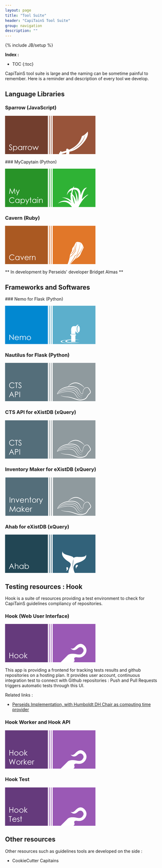```yaml
---
layout: page
title: "Tool Suite"
header: "CapiTainS Tool Suite"
group: navigation
description: ""
---
```

{% include JB/setup %}

**Index :**

* TOC
{:toc}

CapiTainS tool suite is large and the naming can be sometime painful to remember. Here is a reminder and description of every tool we develop.

## Language Libraries

### Sparrow (JavaScript)

[![CapiTainS Sparrow](/assets/images/Sparrow.png)](https://github.com/capitains/MyCapytain)

### MyCapytain (Python)

[![CapiTainS MyCapytain](/assets/images/My_Capytain.png)](https://github.com/capitains/MyCapytain)

### Cavern (Ruby)

![CapiTainS Cavern](/assets/images/Cavern.png)

** In development by Perseids' developer Bridget Almas **

## Frameworks and Softwares

### Nemo for Flask (Python)

[![CapiTainS Nemo for Flask](/assets/images/Nemo.png)](https://github.com/capitains/flask-capitains-nemo)

### Nautilus for Flask (Python)

[![CapiTainS Nautilus for Flask](/assets/images/CTS_API.png)](https://github.com/capitains/Nautilus)

### CTS API for eXistDB (xQuery)

[![CapiTainS CTS API for eXistDB](/assets/images/CTS_API.png)](https://github.com/capitains/CTS5-XQ)

### Inventory Maker for eXistDB (xQuery)

[![CapiTainS Inventory Maker for eXistDB](/assets/images/Inventory_Maker.png)](https://github.com/capitains/inventory-maker)

### Ahab for eXistDB (xQuery)

[![CapiTainS Ahab](/assets/images/Ahab.png)](https://github.com/capitains/Ahab-eXistDB)

## Testing resources : Hook

Hook is a suite of resources providing a test environment to check for CapiTainS guidelines compliancy of repositories.

### Hook (Web User Interface)

[![CapiTainS Ahab](/assets/images/Hook.png)](https://github.com/capitains/Hook)

This app is providing a frontend for tracking tests results and github repositories on a hosting plan. It provides user account, continuous integration test to connect with Github repositories : Push and Pull Requests triggers automatic tests through this UI.

Related links :

- [Perseids Implementation, with Humboldt DH Chair as computing time provider](http://ci.perseids.org)

### Hook Worker and Hook API

[![CapiTainS Ahab](/assets/images/Hook_Worker.png)](https://github.com/capitains/Hook-Worker)

### Hook Test

[![CapiTainS Ahab](/assets/images/Hook_Test.png)](https://github.com/capitains/HookTest)

## Other resources

Other resources such as guidelines tools are developed on the side :

- CookieCutter Capitains
